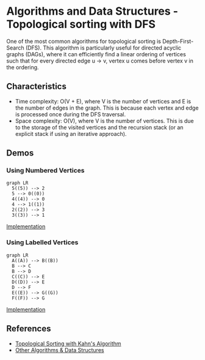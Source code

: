 # Algorithms and Data Structures - Topological sorting with DFS

One of the most common algorithms for topological sorting is Depth-First-Search (DFS). This algorithm is particularly useful for directed acyclic graphs (DAGs), where it can efficiently find a linear ordering of vertices such that for every directed edge u -> v, vertex u comes before vertex v in the ordering.


## Characteristics

- Time complexity: O(V + E), where V is the number of vertices and E is the number of edges in the graph. This is because each vertex and edge is processed once during the DFS traversal.
- Space complexity: O(V), where V is the number of vertices. This is due to the storage of the visited vertices and the recursion stack (or an explicit stack if using an iterative approach).



## Demos

### Using Numbered Vertices

```mermaid
graph LR
  5((5)) --> 2
  5 --> 0((0))
  4((4)) --> 0
  4 --> 1((1))
  2((2)) --> 3
  3((3)) --> 1
```

[Implementation](./src/01-dfs-using-numbered-vertices.py)


### Using Labelled Vertices

```mermaid
graph LR
  A((A)) --> B((B))
  B --> C
  B --> D
  C((C)) --> E
  D((D)) --> E
  D --> F
  E((E)) --> G((G))
  F((F)) --> G
```

[Implementation](./src/02-dfs-using-labelled-vertices.py)



## References
- [Topological Sorting with Kahn's Algorithm](https://github.com/NelsonBN/algorithms-data-structures-kahn)
- [Other Algorithms & Data Structures](https://github.com/NelsonBN/algorithms-data-structures)
